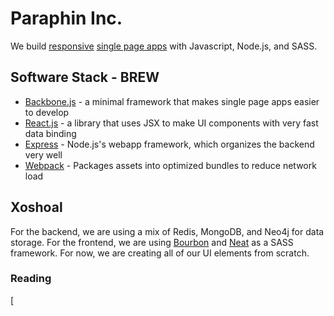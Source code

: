 # Paraphin Inc.

We build [responsive][1] [single page apps][2] with Javascript, Node.js, and SASS.

## Software Stack - BREW

* [Backbone.js][3] - a minimal framework that makes single page apps easier to develop
* [React.js][4] - a library that uses JSX to make UI components with very fast data binding
* [Express][5] - Node.js's webapp framework, which organizes the backend very well
* [Webpack][6] - Packages assets into optimized bundles to reduce network load

## Xoshoal

For the backend, we are using a mix of Redis, MongoDB, and Neo4j for data storage. For the frontend, we are using [Bourbon][7] and [Neat][8] as a SASS framework. For now, we are creating all of our UI elements from scratch.

### Reading

[

[1]: https://developers.google.com/web/fundamentals/layouts/rwd-fundamentals/
[2]: http://singlepageappbook.com/goal.html
[3]: http://backbonejs.org/
[4]: http://facebook.github.io/react/
[5]: http://expressjs.com/
[6]: http://webpack.github.io/docs/what-is-webpack.html
[7]: http://bourbon.io/
[8]: http://neat.bourbon.io/